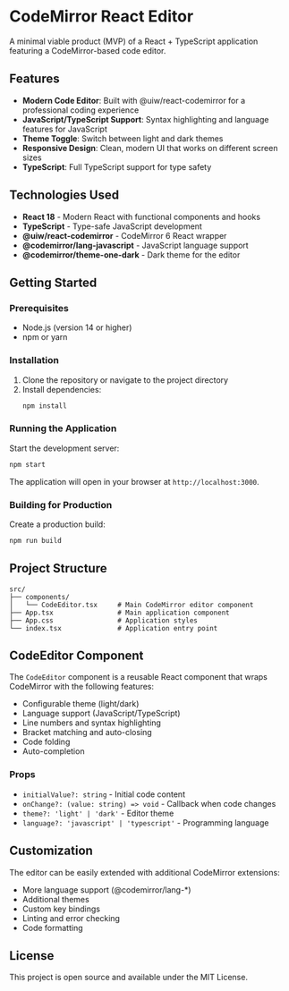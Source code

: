# CodeMirror React Editor

A minimal viable product (MVP) of a React + TypeScript application featuring a CodeMirror-based code editor.

## Features

- **Modern Code Editor**: Built with @uiw/react-codemirror for a professional coding experience
- **JavaScript/TypeScript Support**: Syntax highlighting and language features for JavaScript
- **Theme Toggle**: Switch between light and dark themes
- **Responsive Design**: Clean, modern UI that works on different screen sizes
- **TypeScript**: Full TypeScript support for type safety

## Technologies Used

- **React 18** - Modern React with functional components and hooks
- **TypeScript** - Type-safe JavaScript development
- **@uiw/react-codemirror** - CodeMirror 6 React wrapper
- **@codemirror/lang-javascript** - JavaScript language support
- **@codemirror/theme-one-dark** - Dark theme for the editor

## Getting Started

### Prerequisites

- Node.js (version 14 or higher)
- npm or yarn

### Installation

1. Clone the repository or navigate to the project directory
2. Install dependencies:
   ```bash
   npm install
   ```

### Running the Application

Start the development server:

```bash
npm start
```

The application will open in your browser at `http://localhost:3000`.

### Building for Production

Create a production build:

```bash
npm run build
```

## Project Structure

```
src/
├── components/
│   └── CodeEditor.tsx     # Main CodeMirror editor component
├── App.tsx                # Main application component
├── App.css                # Application styles
└── index.tsx              # Application entry point
```

## CodeEditor Component

The `CodeEditor` component is a reusable React component that wraps CodeMirror with the following features:

- Configurable theme (light/dark)
- Language support (JavaScript/TypeScript)
- Line numbers and syntax highlighting
- Bracket matching and auto-closing
- Code folding
- Auto-completion

### Props

- `initialValue?: string` - Initial code content
- `onChange?: (value: string) => void` - Callback when code changes
- `theme?: 'light' | 'dark'` - Editor theme
- `language?: 'javascript' | 'typescript'` - Programming language

## Customization

The editor can be easily extended with additional CodeMirror extensions:

- More language support (@codemirror/lang-\*)
- Additional themes
- Custom key bindings
- Linting and error checking
- Code formatting

## License

This project is open source and available under the MIT License.
